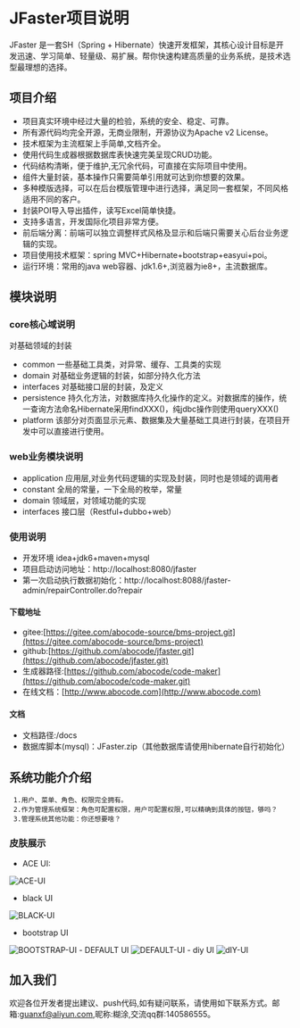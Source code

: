 # JFaster项目说明

JFaster 是一套SH（Spring + Hibernate）快速开发框架，其核心设计目标是开发迅速、学习简单、轻量级、易扩展。帮你快速构建高质量的业务系统，是技术选型最理想的选择。

## 项目介绍

- 项目真实环境中经过大量的检验，系统的安全、稳定、可靠。
- 所有源代码均完全开源，无商业限制，开源协议为Apache v2 License。
- 技术框架为主流框架上手简单,文档齐全。
- 使用代码生成器根据数据库表快速完美呈现CRUD功能。
- 代码结构清晰，便于维护,无冗余代码，可直接在实际项目中使用。
- 组件大量封装，基本操作只需要简单引用就可达到你想要的效果。
- 多种模版选择，可以在后台模版管理中进行选择，满足同一套框架，不同风格适用不同的客户。
- 封装POI导入导出插件，读写Excel简单快捷。
- 支持多语言，开发国际化项目非常方便。
- 前后端分离：前端可以独立调整样式风格及显示和后端只需要关心后台业务逻辑的实现。
- 项目使用技术框架：spring MVC+Hibernate+bootstrap+easyui+poi。
- 运行环境：常用的java web容器、jdk1.6+,浏览器为ie8+，主流数据库。

## 模块说明

### core核心域说明

对基础领域的封装
 
 - common 一些基础工具类，对异常、缓存、工具类的实现
 - domain 对基础业务逻辑的封装，如部分持久化方法
 - interfaces 对基础接口层的封装，及定义
 - persistence 持久化方法，对数据库持久化操作的定义。对数据库的操作，统一查询方法命名Hibernate采用findXXX()，纯jdbc操作则使用queryXXX()
 - platform 该部分对页面显示元素、数据集及大量基础工具进行封装，在项目开发中可以直接进行使用。

### web业务模块说明
- application 应用层,对业务代码逻辑的实现及封装，同时也是领域的调用者
- constant 全局的常量，一下全局的枚举，常量
- domain 领域层，对领域功能的实现
- interfaces 接口层（Restful+dubbo+web）

### 使用说明

 -  开发环境 idea+jdk6+maven+mysql
 -  项目启动访问地址：http://localhost:8080/jfaster
 -  第一次启动执行数据初始化：http://localhost:8088/jfaster-admin/repairController.do?repair

#### 下载地址

 - gitee:[https://gitee.com/abocode-source/bms-project.git](https://gitee.com/abocode-source/bms-project)
 - github:[https://github.com/abocode/jfaster.git](https://github.com/abocode/jfaster.git)
 - 生成器路径:[https://github.com/abocode/code-maker](https://github.com/abocode/code-maker.git)
 - 在线文档：[http://www.abocode.com](http://www.abocode.com)
 
#### 文档

 - 文档路径:/docs
 - 数据库脚本(mysql)：JFaster.zip（其他数据库请使用hibernate自行初始化）

## 系统功能介介绍

     1.用户、菜单、角色、权限完全拥有。
     2.作为管理系统框架：角色可配置权限，用户可配置权限,可以精确到具体的按钮，够吗？
     3.管理系统其他功能：你还想要啥？

### 皮肤展示
- ACE UI:
 <img alt="ACE-UI" src="https://gitee.com/uploads/images/2018/0418/003928_2f87f596_78155.png">

- black UI
 <img alt="BLACK-UI" src="https://gitee.com/uploads/images/2018/0418/004331_21951b87_78155.png">

- bootstrap UI
 <img alt="BOOTSTRAP-UI" src="https://gitee.com/uploads/images/2018/0418/004432_6f865d82_78155.png">
- DEFAULT UI
 <img alt="DEFAULT-UI" src="https://gitee.com/uploads/images/2018/0418/004503_142347aa_78155.png">
- diy UI
 <img alt="dIY-UI" src="https://gitee.com/uploads/images/2018/0418/004548_8da42ab5_78155.png">


## 加入我们

   欢迎各位开发者提出建议、push代码,如有疑问联系，请使用如下联系方式。邮箱:guanxf@aliyun.com,昵称:糊涂,交流qq群:140586555。